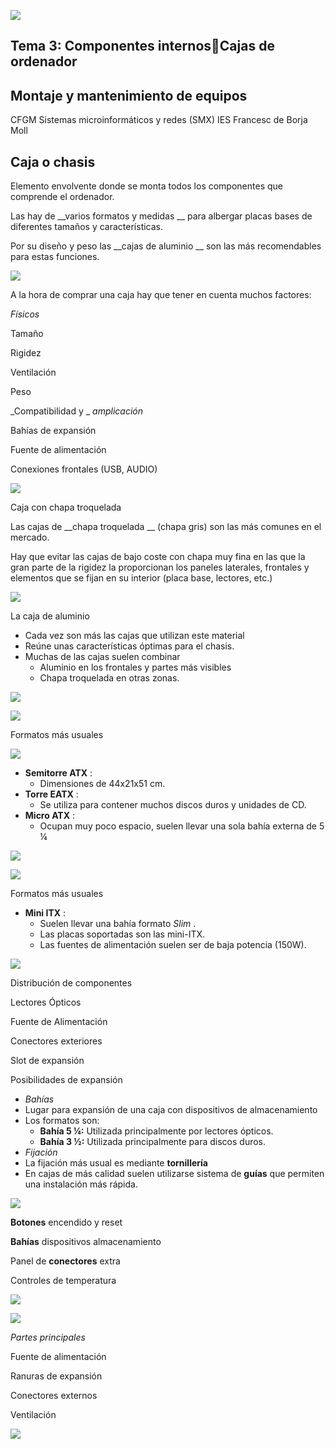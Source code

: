 ![](img%5C31%20Caja0.jpg)

## Tema 3: Componentes internosCajas de ordenador

## Montaje y mantenimiento de equipos
CFGM Sistemas microinformáticos y redes (SMX)
IES Francesc de Borja Moll

## Caja o chasis

Elemento envolvente donde se monta todos los componentes que comprende el ordenador\.

Las hay de  __varios formatos y medidas __ para albergar placas bases de diferentes tamaños y características\.

Por su diseño y peso las  __cajas de aluminio __ son las más recomendables para estas funciones\.

![](img%5C31%20Caja1.jpg)

A la hora de comprar una caja hay que tener en cuenta muchos factores:

_Físicos_

Tamaño

Rigidez

Ventilación

Peso

_Compatibilidad y _  _amplicación_

Bahías de expansión

Fuente de alimentación

Conexiones frontales \(USB\, AUDIO\)

![](img%5C31%20Caja2.jpg)

Caja con chapa troquelada

Las cajas de  __chapa troquelada __ \(chapa gris\) son las más comunes en el mercado\.

Hay que evitar las cajas de bajo coste con chapa muy fina en las que la gran parte de la rigidez la proporcionan los paneles laterales\, frontales y elementos que se fijan en su interior \(placa base\, lectores\, etc\.\)

![](img%5C31%20Caja3.jpg)

La caja de aluminio

* Cada vez son más las cajas que utilizan este material
* Reúne unas características óptimas para el chasis\.
* Muchas de las cajas suelen combinar
  * Aluminio en los frontales y partes más visibles
  * Chapa troquelada en otras zonas\.

![](img%5C31%20Caja4.jpg)

![](img%5C31%20Caja5.jpg)

Formatos más usuales

![](img%5C31%20Caja6.jpg)

* __Semitorre ATX__ :
  * Dimensiones de 44x21x51 cm\.
* __Torre EATX__ :
  * Se utiliza para contener muchos discos duros y unidades de CD\.
* __Micro ATX__ :
  * Ocupan muy poco espacio\, suelen llevar una sola bahía externa de 5 ¼

![](img%5C31%20Caja7.jpg)

![](img%5C31%20Caja8.jpg)

Formatos más usuales

* __Mini ITX__ :
  * Suelen llevar una bahía formato  _Slim_ \.
  * Las placas soportadas son las mini\-ITX\.
  * Las fuentes de alimentación suelen ser de baja potencia \(150W\)\.

![](img%5C31%20Caja9.jpg)

Distribución de componentes

Lectores Ópticos

Fuente de Alimentación

Conectores exteriores

Slot de expansión

Posibilidades de expansión

* _Bahías_
* Lugar para expansión de una caja con dispositivos de almacenamiento
* Los formatos son:
  * __Bahía 5 ¼:__   Utilizada principalmente por lectores ópticos\.
  * __Bahía 3 ½:__  Utilizada principalmente para discos duros\.
* _Fijación_
* La fijación más usual es mediante  __tornillería__
* En cajas de más calidad suelen utilizarse sistema de  __guías__  que permiten una instalación más rápida\.

![](img%5C31%20Caja10.jpg)

__Botones__  encendido y reset

__Bahías__  dispositivos almacenamiento

Panel de  __conectores__  extra

Controles de temperatura

![](img%5C31%20Caja11.png)

![](img%5C31%20Caja12.jpg)

_Partes principales_

Fuente de alimentación

Ranuras de expansión

Conectores externos

Ventilación

![](img%5C31%20Caja13.png)

